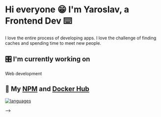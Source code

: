 # Hi everyone  😁  I'm Yaroslav, a Frontend Dev  ⌨️
<!-- ## I'm a Frontend Developer  ⌨️ -->
I love the entire process of developing apps. I love the challenge of finding caches and spending time to meet new people.
## 🎛 I'm currently working on
Web development
## 📎 My [NPM](https://www.npmjs.com/~yaroslavxx) and [Docker Hub](https://hub.docker.com/u/yaroslavx)
<!-- ## 🥬  GitHub Stats 
<!-- [![Yaroslav's github stats](https://github-readme-stats.vercel.app/api?username=yaroslavx)](https://github.com/yaroslavx) -->
[![languages](https://github-readme-stats.vercel.app/api/top-langs/?username=yaroslavx&layout=compact&card_width=250&hide_border=true&theme=light)](https://github.com/anuraghazra/github-readme-stats)

 -->
